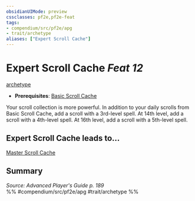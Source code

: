 ```yaml
---
obsidianUIMode: preview
cssclasses: pf2e,pf2e-feat
tags:
- compendium/src/pf2e/apg
- trait/archetype
aliases: ["Expert Scroll Cache"]
---
```

# Expert Scroll Cache  *Feat 12*  
[archetype](rules/traits/archetype.md "Archetype Feat Trait")  

- **Prerequisites**: [Basic Scroll Cache](compendium/feats/basic-scroll-cache-apg.md)

Your scroll collection is more powerful. In addition to your daily scrolls from Basic Scroll Cache, add a scroll with a 3rd-level spell. At 14th level, add a scroll with a 4th-level spell. At 16th level, add a scroll with a 5th-level spell.

## Expert Scroll Cache leads to...

[Master Scroll Cache](compendium/feats/master-scroll-cache-apg.md)

## Summary

*Source: Advanced Player's Guide p. 189*  
%% #compendium/src/pf2e/apg #trait/archetype %%